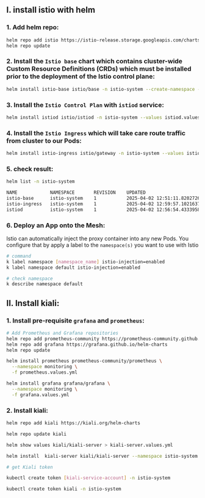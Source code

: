 
## I. install istio with helm

### 1. Add helm repo:
```bash
helm repo add istio https://istio-release.storage.googleapis.com/charts
helm repo update
```

### 2. Install the `Istio base` chart which contains cluster-wide Custom Resource Definitions (CRDs) which must be installed prior to the deployment of the Istio control plane:
```bash
helm install istio-base istio/base -n istio-system --create-namespace --values istio-base.values.yml
```

### 3. Install the `Istio Control Plan` with `istiod` service:
```bash
helm install istiod istio/istiod -n istio-system --values istiod.values.yml
```

### 4. Install the `Istio Ingress` which will take care route traffic from cluster to our Pods:
```bash
helm install istio-ingress istio/gateway -n istio-system --values istio-ingress.values.yml
```

### 5. check result: 
```bash
helm list -n istio-system 

NAME         	NAMESPACE   	REVISION	UPDATED                                	STATUS  	CHART         	APP VERSION
istio-base   	istio-system	1       	2025-04-02 12:51:11.820272649 +0700 +07	deployed	base-1.25.1   	1.25.1     
istio-ingress	istio-system	1       	2025-04-02 12:59:57.102163731 +0700 +07	deployed	gateway-1.25.1	1.25.1     
istiod       	istio-system	1       	2025-04-02 12:56:54.433395827 +0700 +07	deployed	istiod-1.25.1 	1.25.1   
```

### 6. Deploy an App onto the Mesh:

Istio can automatically inject the proxy container into any new Pods. You configure that by apply a label to the `namespace(s)` you want to use with Istio

```bash
# command
k label namespace [namespace_name] istio-injection=enabled
k label namespace default istio-injection=enabled

# check namespace
k describe namespace default
```


## II. Install kiali:

### 1. Install pre-requisite `grafana` and `prometheus`:
```bash
# Add Prometheus and Grafana repositories
helm repo add prometheus-community https://prometheus-community.github.io/helm-charts
helm repo add grafana https://grafana.github.io/helm-charts
helm repo update

helm install prometheus prometheus-community/prometheus \
  --namespace monitoring \
  -f prometheus.values.yml

helm install grafana grafana/grafana \
  --namespace monitoring \
  -f grafana.values.yml
```

### 2. Install kiali:
```bash
helm repo add kiali https://kiali.org/helm-charts

helm repo update kiali

helm show values kiali/kiali-server > kiali-server.values.yml

helm install  kiali-server kiali/kiali-server --namespace istio-system --values=kiali-server.values.yml

# get Kiali token

kubectl create token [kiali-service-account] -n istio-system

kubectl create token kiali -n istio-system
```